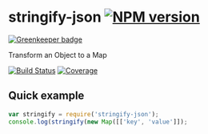 # stringify-json [![NPM version][npm-image]][npm-url]

[![Greenkeeper badge](https://badges.greenkeeper.io/christophehurpeau/stringify-json.svg)](https://greenkeeper.io/)

Transform an Object to a Map

[![Build Status][build-status-image]][build-status-url] [![Coverage][coverage-image]][coverage-url]

## Quick example

```js
var stringify = require('stringify-json');
console.log(stringify(new Map([['key', 'value']]);
```

[npm-image]: https://img.shields.io/npm/v/stringify-json.svg?style=flat-square
[npm-url]: https://npmjs.org/package/stringify-json
[build-status-image]: https://img.shields.io/circleci/project/christophehurpeau/stringify-json/master.svg?style=flat-square
[build-status-url]: https://circleci.com/gh/christophehurpeau/stringify-json
[coverage-image]: https://img.shields.io/coveralls/christophehurpeau/stringify-json/master.svg?style=flat-square
[coverage-url]: https://coveralls.io/github/christophehurpeau/stringify-json?branch=master

